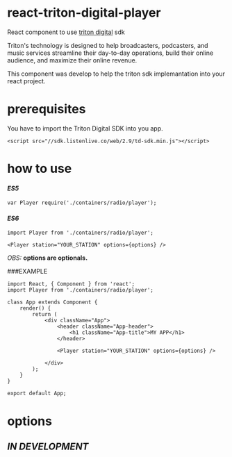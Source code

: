 # react-triton-digital-player
React component to use [triton digital](https://www.tritondigital.com/) sdk

Triton's technology is designed to help broadcasters, podcasters, and music services streamline their day-to-day operations, build their online audience, and maximize their online revenue.

This component was develop to help the triton sdk implemantation into your react project.

# prerequisites
You have to import the Triton Digital SDK into you app.

```
<script src="//sdk.listenlive.co/web/2.9/td-sdk.min.js"></script>
```

# how to use

#### *ES5*
```
var Player require('./containers/radio/player');
```

#### *ES6*
```
import Player from './containers/radio/player';
```

```
<Player station="YOUR_STATION" options={options} />
```

*OBS:* **options are optionals.** 

###EXAMPLE

```
import React, { Component } from 'react';
import Player from './containers/radio/player';

class App extends Component {
	render() {
		return (
			<div className="App">
				<header className="App-header">
					<h1 className="App-title">MY APP</h1>
				</header>

				<Player station="YOUR_STATION" options={options} />

			</div>
		);
	}
}

export default App;
```

# options

## *IN DEVELOPMENT*

